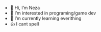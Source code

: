 - 👋 Hi, I’m Neza
- 👀 I’m interested in programing/game dev
- 🌱 I’m currently learning everithing
- 👍 I cant spell
